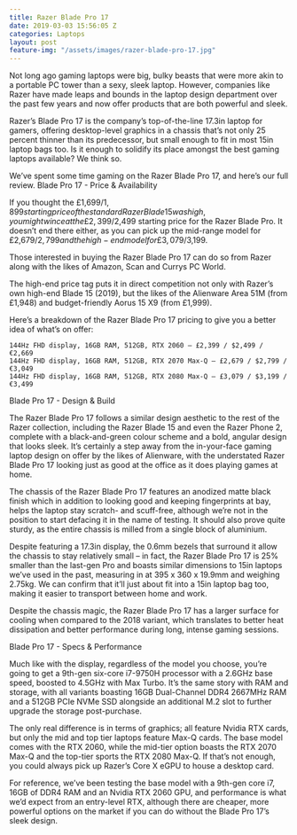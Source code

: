 ```yaml
---
title: Razer Blade Pro 17
date: 2019-03-03 15:56:05 Z
categories: Laptops
layout: post
feature-img: "/assets/images/razer-blade-pro-17.jpg"
---
```


Not long ago gaming laptops were big, bulky beasts that were more akin to a portable PC tower than a sexy, sleek laptop. However, companies like Razer have made leaps and bounds in the laptop design department over the past few years and now offer products that are both powerful and sleek.

Razer’s Blade Pro 17 is the company’s top-of-the-line 17.3in laptop for gamers, offering desktop-level graphics in a chassis that’s not only 25 percent thinner than its predecessor, but small enough to fit in most 15in laptop bags too. Is it enough to solidify its place amongst the best gaming laptops available? We think so.

We’ve spent some time gaming on the Razer Blade Pro 17, and here’s our full review.
Blade Pro 17 - Price & Availability

If you thought the £1,699/$1,899 starting price of the standard Razer Blade 15 was high, you might wince at the £2,399/$2,499 starting price for the Razer Blade Pro. It doesn’t end there either, as you can pick up the mid-range model for £2,679/$2,799 and the high-end model for £3,079/$3,199.

Those interested in buying the Razer Blade Pro 17 can do so from Razer along with the likes of Amazon, Scan and Currys PC World.

The high-end price tag puts it in direct competition not only with Razer’s own high-end Blade 15 (2019), but the likes of the Alienware Area 51M (from £1,948) and budget-friendly Aorus 15 X9 (from £1,999). 

Here’s a breakdown of the Razer Blade Pro 17 pricing to give you a better idea of what’s on offer:

    144Hz FHD display, 16GB RAM, 512GB, RTX 2060 – £2,399 / $2,499 / €2,669
    144Hz FHD display, 16GB RAM, 512GB, RTX 2070 Max-Q – £2,679 / $2,799 / €3,049
    144Hz FHD display, 16GB RAM, 512GB, RTX 2080 Max-Q – £3,079 / $3,199 / €3,499

Blade Pro 17 - Design & Build

The Razer Blade Pro 17 follows a similar design aesthetic to the rest of the Razer collection, including the Razer Blade 15 and even the Razer Phone 2, complete with a black-and-green colour scheme and a bold, angular design that looks sleek. It’s certainly a step away from the in-your-face gaming laptop design on offer by the likes of Alienware, with the understated Razer Blade Pro 17 looking just as good at the office as it does playing games at home.

The chassis of the Razer Blade Pro 17 features an anodized matte black finish which in addition to looking good and keeping fingerprints at bay, helps the laptop stay scratch- and scuff-free, although we’re not in the position to start defacing it in the name of testing. It should also prove quite sturdy, as the entire chassis is milled from a single block of aluminium.

Despite featuring a 17.3in display, the 0.6mm bezels that surround it allow the chassis to stay relatively small – in fact, the Razer Blade Pro 17 is 25% smaller than the last-gen Pro and boasts similar dimensions to 15in laptops we’ve used in the past, measuring in at 395 x 360 x 19.9mm and weighing 2.75kg. We can confirm that it’ll just about fit into a 15in laptop bag too, making it easier to transport between home and work.

Despite the chassis magic, the Razer Blade Pro 17 has a larger surface for cooling when compared to the 2018 variant, which translates to better heat dissipation and better performance during long, intense gaming sessions.

Blade Pro 17 - Specs & Performance

Much like with the display, regardless of the model you choose, you’re going to get a 9th-gen six-core i7-9750H processor with a 2.6GHz base speed, boosted to 4.5GHz with Max Turbo. It’s the same story with RAM and storage, with all variants boasting 16GB Dual-Channel DDR4 2667MHz RAM and a 512GB PCIe NVMe SSD alongside an additional M.2 slot to further upgrade the storage post-purchase. 

The only real difference is in terms of graphics; all feature Nvidia RTX cards, but only the mid and top tier laptops feature Max-Q cards. The base model comes with the RTX 2060, while the mid-tier option boasts the RTX 2070 Max-Q and the top-tier sports the RTX 2080 Max-Q. If that’s not enough, you could always pick up Razer’s Core X eGPU to house a desktop card.

For reference, we’ve been testing the base model with a 9th-gen core i7, 16GB of DDR4 RAM and an Nvidia RTX 2060 GPU, and performance is what we’d expect from an entry-level RTX, although there are cheaper, more powerful options on the market if you can do without the Blade Pro 17’s sleek design.